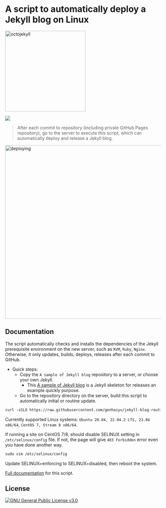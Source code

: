 # A script to automatically deploy a Jekyll blog on Linux

<img src="https://user-images.githubusercontent.com/17850202/264347872-8fd87cae-80dd-4721-b60a-dbc4578eadfc.png" width="260" alt="octojekyll">

[![](https://img.shields.io/github/actions/workflow/status/genhaiyu/jekyll-blog-routine-deploy-script/check-build.yml)](https://github.com/genhaiyu/jekyll-blog-routine-deploy-script/blob/master/.github/workflows/check-build.yml)
> After each commit to repository (including private GitHub Pages repository), go to the server to execute this script, which can automatically deploy and release a Jekyll blog.

<img src="https://user-images.githubusercontent.com/17850202/265168014-41ed930f-dd74-4783-8104-c55f638b8338.gif" width="560" alt="deploying"/>

## Documentation

The script automatically checks and installs the dependencies of the Jekyll prerequisite environment on the new server,
such as `RVM`, `Ruby`, `Nginx`.
Otherwise, it only updates, builds, deploys, releases after each commit to GitHub.

- Quick steps:
  * Copy the `A sample of Jekyll blog` repository to a server, or choose your own Jekyll.
    * This [A sample of Jekyll blog](https://github.com/genhaiyu/jekyll-example) is a Jekyll skeleton for releases an example quickly purpose.
  * Go to the repository directory on the server, build this script to automatically initial or routine update.

```markdown
curl -sSLO https://raw.githubusercontent.com/genhaiyu/jekyll-blog-routine-deploy-script/master/deploy.sh && chmod a+x deploy.sh && bash deploy.sh
```

Currently supported Linux systems: `Ubuntu 20.04, 22.04.2 LTS, 23.04 x86/64`, `CentOS 7, Stream 8 x86/64`.

If running a site on CentOS 7/8, should disable SELINUX setting in `/etc/selinux/config` file.
If not, the page will give `403 Forbidden` error even you have done another way.

```markdown
sudo vim /etc/selinux/config
```
Update SELINUX=enforcing to SELINUX=disabled, then reboot the system.

[Full documentation](https://genhai.dev/customize-a-jekyll-blog-to-automatically-deploy-and-release-on-linux.html) for this script.

## License

[![GNU General Public License v3.0](https://img.shields.io/github/license/genhaiyu/jekyll-blog-routine-deploy-script)](https://github.com/genhaiyu/jekyll-blog-routine-deploy-script/blob/master/LICENSE)
